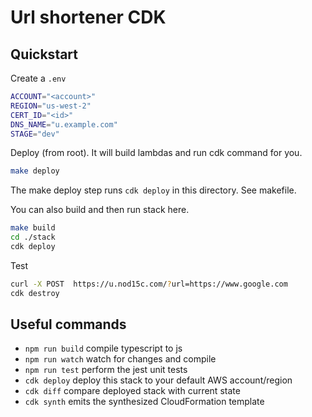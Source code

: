 # Url shortener CDK

## Quickstart

Create a `.env`

```bash
ACCOUNT="<account>"
REGION="us-west-2"
CERT_ID="<id>"
DNS_NAME="u.example.com"
STAGE="dev"
```

Deploy (from root). It will build lambdas and run cdk command for you.

```bash
make deploy
```

The make deploy step runs `cdk deploy` in this directory. See makefile.

You can also build and then run stack here.

```bash
make build
cd ./stack
cdk deploy
```

Test

```bash
curl -X POST  https://u.nod15c.com/?url=https://www.google.com
cdk destroy
```

## Useful commands

- `npm run build` compile typescript to js
- `npm run watch` watch for changes and compile
- `npm run test` perform the jest unit tests
- `cdk deploy` deploy this stack to your default AWS account/region
- `cdk diff` compare deployed stack with current state
- `cdk synth` emits the synthesized CloudFormation template
